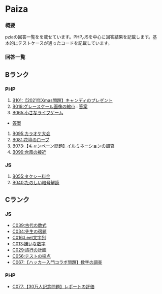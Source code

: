# Paiza

### 概要
pziaの回答一覧をを載せています。PHP,JSを中心に回答結果を記載します。基本的にテストケースが通ったコードを記載しています。

### 回答一覧

## Bランク
### PHP
1. [B101:【2021年Xmas問題】キャンディのプレゼント](B019.php)
1. [B019:グレースケール画像の縮小](https://paiza.jp/works/challenges/69/retry) : [答案](php/rankB/B101.php)
1. [B065:小さなライフゲーム](https://paiza.jp/works/challenges/304/retry)
  * [答案](php/rankB/B065.php)
1. [B095:カラオケ大会](B095.php)
1. [B081:花壇のロープ](B081.php)
1. [B073:【キャンペーン問題】イルミネーションの調査](B073.php)
1. [B099:台風の接近](B099.php)

### JS
1. [B055:タクシー料金](B055.js)
1. [B040:たのしい暗号解読](B040.js)

## Cランク
### JS
* [C039:古代の数式](C067.js)
* [C034:先生の宿題](C034.js)
* [C016:Leet文字列](C016.js)
* [C013:嫌いな数字](C013.js)
* [C029:旅行の計画](C029.js)
* [C056:テストの採点](C056.js)
* [C067:【ハッカー入門コラボ問題】数字の調査](C067.js)

### PHP
* [C077:【30万人記念問題】レポートの評価](C077.php)







